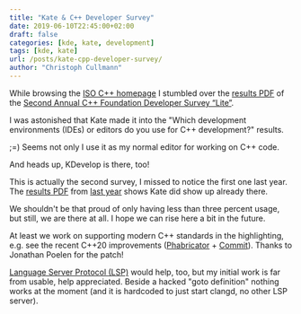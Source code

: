 ```yaml
---
title: "Kate & C++ Developer Survey"
date: 2019-06-10T22:45:00+02:00
draft: false
categories: [kde, kate, development]
tags: [kde, kate]
url: /posts/kate-cpp-developer-survey/
author: "Christoph Cullmann"
---
```


While browsing the [ISO C++ homepage](https://isocpp.org) I stumbled over the [results PDF](https://isocpp.org/files/papers/CppDevSurvey-2019-04-summary.pdf) of the [Second Annual C++ Foundation Developer Survey “Lite”](https://isocpp.org/blog/2019/05/results-summary-2019-global-developer-survey-lite).

I was astonished that Kate made it into the "Which development environments (IDEs) or editors do you use for C++ development?" results.

;=) Seems not only I use it as my normal editor for working on C++ code.

And heads up, KDevelop is there, too!

This is actually the second survey, I missed to notice the first one last year.
The [results PDF](https://isocpp.org/files/papers/CppDevSurvey-2018-02-summary.pdf) from [last year](https://isocpp.org/blog/2018/03/results-summary-cpp-foundation-developer-survey-lite-2018-02) shows Kate did show up already there.

We shouldn't be that proud of only having less than three percent usage, but still, we are there at all.
I hope we can rise here a bit in the future.

At least we work on supporting modern C++ standards in the highlighting, e.g. see the recent C++20 improvements ([Phabricator](https://phabricator.kde.org/D21585) + [Commit](https://cgit.kde.org/syntax-highlighting.git/commit/?id=9ba02971123d255c10fca97223538c439e252e3d)). Thanks to Jonathan Poelen for the patch!

[Language Server Protocol (LSP)](/posts/kate-lsp-client-progress/) would help, too, but my initial work is far from usable, help appreciated.
Beside a hacked "goto definition" nothing works at the moment (and it is hardcoded to just start clangd, no other LSP server).
